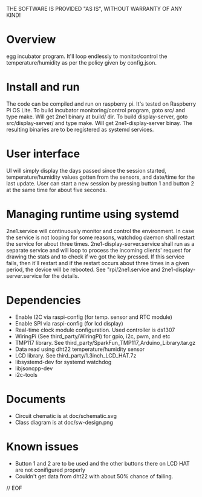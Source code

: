 
THE SOFTWARE IS PROVIDED "AS IS", WITHOUT WARRANTY OF ANY KIND!

# Overview
egg incubator program. It'll loop endlessly to monitor/control the temperature/humidity as per the policy given by config.json.

# Install and run 
The code can be compiled and run on raspberry pi. It's tested on Raspberry Pi OS Lite. To build incubator monitoring/control program, goto src/ and type make. Will get 2ne1 binary at build/ dir. To build display-server, goto src/display-server/ and type make. Will get 2ne1-display-server binay. The resulting binaries are to be registered as systemd services.
 
# User interface
UI will simply display the days passed since the session started, temperature/humidity values gotten from the sensors, and date/time for the last update. User can start a new session by pressing button 1 and button 2 at the same time for about five seconds.

# Managing runtime using systemd
2ne1.service will continuously monitor and control the environment. In case the service is not looping for some reasons, watchdog daemon shall restart the service for about three times. 2ne1-display-server.service shall run as a separate service and will loop to process the incoming clients' request for drawing the stats and to check if we got the key pressed. If this service fails, then it'll restart and if the restart occurs about three times in a given period, the device will be rebooted.
See "rpi/2ne1.service and 2ne1-display-server.service for the details.

# Dependencies
* Enable I2C via raspi-config (for temp. sensor and RTC module)
* Enable SPI via raspi-config (for lcd display)
* Real-time clock module configuration. Used controller is ds1307
* WiringPi (See third_party/WiringPi) for gpio, i2c, pwm, and etc
* TMP117 library. See third_party/SparkFun_TMP117_Arduino_Library.tar.gz 
* Data read using dht22 temperature/humidity sensor
* LCD library. See third_party/1.3inch_LCD_HAT.7z
* libsystemd-dev for systemd watchdog
* libjsoncpp-dev
* i2c-tools

# Documents
* Circuit chematic is at doc/schematic.svg
* Class diagram is at doc/sw-design.png 

# Known issues
* Button 1 and 2 are to be used and the other buttons there on LCD HAT are not conifigured properly
* Couldn't get data from dht22 with about 50% chance of failing.

// EOF

